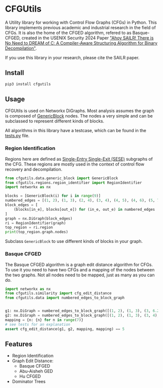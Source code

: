 # CFGUtils 
A Utility library for working with Control Flow Graphs (CFGs) in Python. This library implements previous academic 
and industrial research in the field of CFGs. It is also the home of the CFGED algorithm, refered to as Basque-CFGED, created in the USENIX Security
2024 Paper ["Ahoy SAILR! There is No Need to DREAM of C: A Compiler-Aware Structuring Algorithm for Binary Decompilation"](https://www.zionbasque.com/files/publications/sailr_usenix24.pdf).

If you use this library in your research, please cite the SAILR paper. 


## Install
```bash 
pip3 install cfgutils
```

## Usage
CFGUtils is used on Networkx DiGraphs. Most analysis assumes the graph is composed of [GenericBlock](cfgutils/data/generic_block.py) nodes. 
The nodes a very simple and can be subclassed to represent different kinds of blocks.

All algorithms in this library have a testcase, which can be found in the [tests.py](tests/test_ged.py) file.

### Region Identification
Regions here are defined as [Single-Entry Single-Exit (SESE)](https://iss.oden.utexas.edu/Publications/Papers/PLDI1994.pdf) subgraphs of the CFG.
These regions are mostly used in the context of control flow recovery and decompilation. 

```python
from cfgutils.data.generic_block import GenericBlock
from cfgutils.regions.region_identifier import RegionIdentifier
import networkx as nx

blocks = [GenericBlock(i) for i in range(9)]
numbered_edges = [(1, 2), (1, 3), (2, 4), (3, 4), (4, 5), (4, 6), (5, 7), (6, 7)]
block_edges = [
    (blocks[in_e], blocks[out_e]) for (in_e, out_e) in numbered_edges
]
graph = nx.DiGraph(block_edges)
ri = RegionIdentifier(graph)
top_region = ri.region
print(top_region.graph.nodes)
```
Subclass `GenericBlock` to use different kinds of blocks in your graph.

### Basque CFGED
The Basque CFGED algorithm is a graph edit distance algorithm for CFGs. To use it you need to have two CFGs and a mapping of the nodes between the two graphs.
Not all nodes need to be mapped, just as many as you can do. 

```python
import networkx as nx
from cfgutils.similarity import cfg_edit_distance
from cfgutils.data import numbered_edges_to_block_graph


g1: nx.DiGraph = numbered_edges_to_block_graph([(1, 2), (1, 3), (3, 6.2), (3, 5), (5, 6.2), (2, 6.1)])
g2: nx.DiGraph = numbered_edges_to_block_graph([(1, 2), (1, 3), (3, 4), (3, 5), (4, 6), (5, 6), (2, 6)])
mapping = {n: {n} for n in range(7)}
# see tests for an explanation
assert cfg_edit_distance(g1, g2, mapping, mapping) == 5
```

## Features
- Region Identification
- Graph Edit Distance:
  - Basque CFGED
  - Abu-Aisheh GED
  - Hu CFGED 
- Dominator Trees

